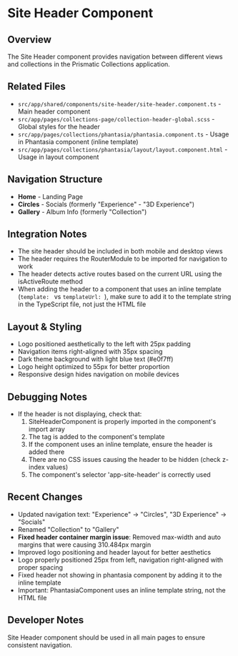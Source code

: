 # Site Header Component

## Overview
The Site Header component provides navigation between different views and collections in the Prismatic Collections application.

## Related Files
- `src/app/shared/components/site-header/site-header.component.ts` - Main header component
- `src/app/pages/collections-page/collection-header-global.scss` - Global styles for the header
- `src/app/pages/collections/phantasia/phantasia.component.ts` - Usage in Phantasia component (inline template)
- `src/app/pages/collections/phantasia/layout/layout.component.html` - Usage in layout component

## Navigation Structure
- **Home** - Landing Page
- **Circles** - Socials (formerly "Experience" - "3D Experience")
- **Gallery** - Album Info (formerly "Collection")

## Integration Notes
- The site header should be included in both mobile and desktop views
- The header requires the RouterModule to be imported for navigation to work
- The header detects active routes based on the current URL using the isActiveRoute method
- When adding the header to a component that uses an inline template (`template: ` vs `templateUrl: `), make sure to add it to the template string in the TypeScript file, not just the HTML file

## Layout & Styling
- Logo positioned aesthetically to the left with 25px padding
- Navigation items right-aligned with 35px spacing
- Dark theme background with light blue text (#e0f7ff)
- Logo height optimized to 55px for better proportion
- Responsive design hides navigation on mobile devices

## Debugging Notes
- If the header is not displaying, check that:
  1. SiteHeaderComponent is properly imported in the component's import array
  2. The <app-site-header> tag is added to the component's template
  3. If the component uses an inline template, ensure the header is added there
  4. There are no CSS issues causing the header to be hidden (check z-index values)
  5. The component's selector 'app-site-header' is correctly used

## Recent Changes
- Updated navigation text: "Experience" → "Circles", "3D Experience" → "Socials"
- Renamed "Collection" to "Gallery"
- **Fixed header container margin issue**: Removed max-width and auto margins that were causing 310.484px margin
- Improved logo positioning and header layout for better aesthetics
- Logo properly positioned 25px from left, navigation right-aligned with proper spacing
- Fixed header not showing in phantasia component by adding it to the inline template
- Important: PhantasiaComponent uses an inline template string, not the HTML file

## Developer Notes
Site Header component should be used in all main pages to ensure consistent navigation. 